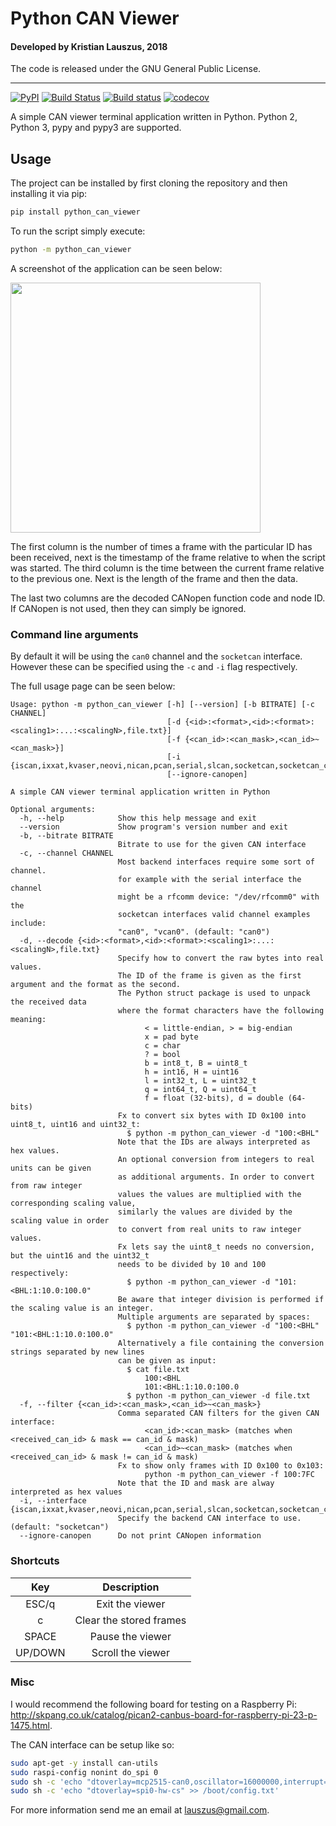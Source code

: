 # Python CAN Viewer

#### Developed by Kristian Lauszus, 2018

The code is released under the GNU General Public License.
_________
[![PyPI](https://img.shields.io/pypi/v/python_can_viewer.svg)](https://pypi.org/project/Python-CAN-Viewer)
[![Build Status](https://travis-ci.com/Lauszus/python_can_viewer.svg?branch=master)](https://travis-ci.com/Lauszus/python_can_viewer)
[![Build status](https://ci.appveyor.com/api/projects/status/r4xl2v4aeh350fpd/branch/master?svg=true)](https://ci.appveyor.com/project/Lauszus/python-can-viewer/branch/master)
[![codecov](https://codecov.io/gh/Lauszus/python_can_viewer/branch/master/graph/badge.svg)](https://codecov.io/gh/Lauszus/python_can_viewer)

A simple CAN viewer terminal application written in Python. Python 2, Python 3, pypy and pypy3 are supported.

## Usage

The project can be installed by first cloning the repository and then installing it via pip:

```bash
pip install python_can_viewer
```

To run the script simply execute:

```bash
python -m python_can_viewer
```

A screenshot of the application can be seen below:

<img src="https://github.com/Lauszus/python_can_viewer/raw/master/screenshot.png" width=400/>

The first column is the number of times a frame with the particular ID has been received, next is the timestamp of the frame relative to when the script was started. The third column is the time between the current frame relative to the previous one. Next is the length of the frame and then the data.

The last two columns are the decoded CANopen function code and node ID. If CANopen is not used, then they can simply be ignored.

### Command line arguments

By default it will be using the ```can0``` channel and the ```socketcan``` interface. However these can be specified using the ```-c``` and ```-i``` flag respectively.

The full usage page can be seen below:

```
Usage: python -m python_can_viewer [-h] [--version] [-b BITRATE] [-c CHANNEL]
                                   [-d {<id>:<format>,<id>:<format>:<scaling1>:...:<scalingN>,file.txt}]
                                   [-f {<can_id>:<can_mask>,<can_id>~<can_mask>}]
                                   [-i {iscan,ixxat,kvaser,neovi,nican,pcan,serial,slcan,socketcan,socketcan_ctypes,socketcan_native,usb2can,vector,virtual}]
                                   [--ignore-canopen]

A simple CAN viewer terminal application written in Python

Optional arguments:
  -h, --help            Show this help message and exit
  --version             Show program's version number and exit
  -b, --bitrate BITRATE
                        Bitrate to use for the given CAN interface
  -c, --channel CHANNEL
                        Most backend interfaces require some sort of channel.
                        for example with the serial interface the channel
                        might be a rfcomm device: "/dev/rfcomm0" with the
                        socketcan interfaces valid channel examples include:
                        "can0", "vcan0". (default: "can0")
  -d, --decode {<id>:<format>,<id>:<format>:<scaling1>:...:<scalingN>,file.txt}
                        Specify how to convert the raw bytes into real values.
                        The ID of the frame is given as the first argument and the format as the second.
                        The Python struct package is used to unpack the received data
                        where the format characters have the following meaning:
                              < = little-endian, > = big-endian
                              x = pad byte
                              c = char
                              ? = bool
                              b = int8_t, B = uint8_t
                              h = int16, H = uint16
                              l = int32_t, L = uint32_t
                              q = int64_t, Q = uint64_t
                              f = float (32-bits), d = double (64-bits)
                        Fx to convert six bytes with ID 0x100 into uint8_t, uint16 and uint32_t:
                          $ python -m python_can_viewer -d "100:<BHL"
                        Note that the IDs are always interpreted as hex values.
                        An optional conversion from integers to real units can be given
                        as additional arguments. In order to convert from raw integer
                        values the values are multiplied with the corresponding scaling value,
                        similarly the values are divided by the scaling value in order
                        to convert from real units to raw integer values.
                        Fx lets say the uint8_t needs no conversion, but the uint16 and the uint32_t
                        needs to be divided by 10 and 100 respectively:
                          $ python -m python_can_viewer -d "101:<BHL:1:10.0:100.0"
                        Be aware that integer division is performed if the scaling value is an integer.
                        Multiple arguments are separated by spaces:
                          $ python -m python_can_viewer -d "100:<BHL" "101:<BHL:1:10.0:100.0"
                        Alternatively a file containing the conversion strings separated by new lines
                        can be given as input:
                          $ cat file.txt
                              100:<BHL
                              101:<BHL:1:10.0:100.0
                          $ python -m python_can_viewer -d file.txt
  -f, --filter {<can_id>:<can_mask>,<can_id>~<can_mask>}
                        Comma separated CAN filters for the given CAN interface:
                              <can_id>:<can_mask> (matches when <received_can_id> & mask == can_id & mask)
                              <can_id>~<can_mask> (matches when <received_can_id> & mask != can_id & mask)
                        Fx to show only frames with ID 0x100 to 0x103:
                              python -m python_can_viewer -f 100:7FC
                        Note that the ID and mask are alway interpreted as hex values
  -i, --interface {iscan,ixxat,kvaser,neovi,nican,pcan,serial,slcan,socketcan,socketcan_ctypes,socketcan_native,usb2can,vector,virtual}
                        Specify the backend CAN interface to use. (default: "socketcan")
  --ignore-canopen      Do not print CANopen information
```

### Shortcuts

| Key      | Description             |
|:--------:|:-----------------------:|
| ESC/q    | Exit the viewer         |
| c        | Clear the stored frames |
| SPACE    | Pause the viewer        |
| UP/DOWN  | Scroll the viewer       |

### Misc

I would recommend the following board for testing on a Raspberry Pi: <http://skpang.co.uk/catalog/pican2-canbus-board-for-raspberry-pi-23-p-1475.html>.

The CAN interface can be setup like so:

```bash
sudo apt-get -y install can-utils
sudo raspi-config nonint do_spi 0
sudo sh -c 'echo "dtoverlay=mcp2515-can0,oscillator=16000000,interrupt=25" >> /boot/config.txt'
sudo sh -c 'echo "dtoverlay=spi0-hw-cs" >> /boot/config.txt'
```

For more information send me an email at <lauszus@gmail.com>.
